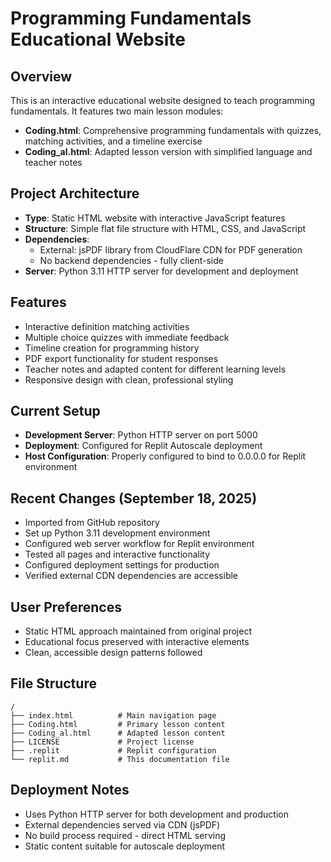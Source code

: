 # Programming Fundamentals Educational Website

## Overview
This is an interactive educational website designed to teach programming fundamentals. It features two main lesson modules:
- **Coding.html**: Comprehensive programming fundamentals with quizzes, matching activities, and a timeline exercise
- **Coding_al.html**: Adapted lesson version with simplified language and teacher notes

## Project Architecture
- **Type**: Static HTML website with interactive JavaScript features
- **Structure**: Simple flat file structure with HTML, CSS, and JavaScript
- **Dependencies**: 
  - External: jsPDF library from CloudFlare CDN for PDF generation
  - No backend dependencies - fully client-side
- **Server**: Python 3.11 HTTP server for development and deployment

## Features
- Interactive definition matching activities
- Multiple choice quizzes with immediate feedback
- Timeline creation for programming history
- PDF export functionality for student responses
- Teacher notes and adapted content for different learning levels
- Responsive design with clean, professional styling

## Current Setup
- **Development Server**: Python HTTP server on port 5000
- **Deployment**: Configured for Replit Autoscale deployment
- **Host Configuration**: Properly configured to bind to 0.0.0.0 for Replit environment

## Recent Changes (September 18, 2025)
- Imported from GitHub repository
- Set up Python 3.11 development environment
- Configured web server workflow for Replit environment
- Tested all pages and interactive functionality
- Configured deployment settings for production
- Verified external CDN dependencies are accessible

## User Preferences
- Static HTML approach maintained from original project
- Educational focus preserved with interactive elements
- Clean, accessible design patterns followed

## File Structure
```
/
├── index.html          # Main navigation page
├── Coding.html         # Primary lesson content
├── Coding_al.html      # Adapted lesson content
├── LICENSE             # Project license
├── .replit             # Replit configuration
└── replit.md           # This documentation file
```

## Deployment Notes
- Uses Python HTTP server for both development and production
- External dependencies served via CDN (jsPDF)
- No build process required - direct HTML serving
- Static content suitable for autoscale deployment